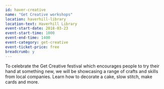 ```yaml
---
id: haver-creative
name: "Get Creative workshops"
location: haverhill-library
location-text: Haverhill Library
event-start-date: 2018-03-23
event-start-time: 1000
event-end-time: 1400
event-category: get-creative
event-ticket-price: free
breadcrumb: y
---
```


To celebrate the Get Creative festival which encourages people to try their hand at something new, we will be showcasing a range of crafts and skills from local companies. Learn how to decorate a cake, slow stitch, make cards and more.
